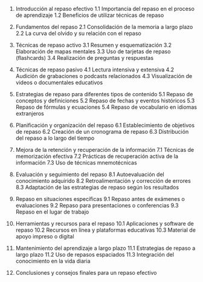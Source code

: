1. Introducción al repaso efectivo
   1.1 Importancia del repaso en el proceso de aprendizaje
   1.2 Beneficios de utilizar técnicas de repaso

2. Fundamentos del repaso
   2.1 Consolidación de la memoria a largo plazo
   2.2 La curva del olvido y su relación con el repaso

3. Técnicas de repaso activo
   3.1 Resumen y esquematización
   3.2 Elaboración de mapas mentales
   3.3 Uso de tarjetas de repaso (flashcards)
   3.4 Realización de preguntas y respuestas

4. Técnicas de repaso pasivo
   4.1 Lectura intensiva y extensiva
   4.2 Audición de grabaciones o podcasts relacionados
   4.3 Visualización de videos o documentales educativos

5. Estrategias de repaso para diferentes tipos de contenido
   5.1 Repaso de conceptos y definiciones
   5.2 Repaso de fechas y eventos históricos
   5.3 Repaso de fórmulas y ecuaciones
   5.4 Repaso de vocabulario en idiomas extranjeros

6. Planificación y organización del repaso
   6.1 Establecimiento de objetivos de repaso
   6.2 Creación de un cronograma de repaso
   6.3 Distribución del repaso a lo largo del tiempo

7. Mejora de la retención y recuperación de la información
   7.1 Técnicas de memorización efectiva
   7.2 Prácticas de recuperación activa de la información
   7.3 Uso de técnicas mnemotécnicas

8. Evaluación y seguimiento del repaso
   8.1 Autoevaluación del conocimiento adquirido
   8.2 Retroalimentación y corrección de errores
   8.3 Adaptación de las estrategias de repaso según los resultados

9. Repaso en situaciones específicas
   9.1 Repaso antes de exámenes o evaluaciones
   9.2 Repaso para presentaciones o conferencias
   9.3 Repaso en el lugar de trabajo

10. Herramientas y recursos para el repaso
     10.1 Aplicaciones y software de repaso
     10.2 Recursos en línea y plataformas educativas
     10.3 Material de apoyo impreso o digital

11. Mantenimiento del aprendizaje a largo plazo
     11.1 Estrategias de repaso a largo plazo
     11.2 Uso de repasos espaciados
     11.3 Integración del conocimiento en la vida diaria

12. Conclusiones y consejos finales para un repaso efectivo
